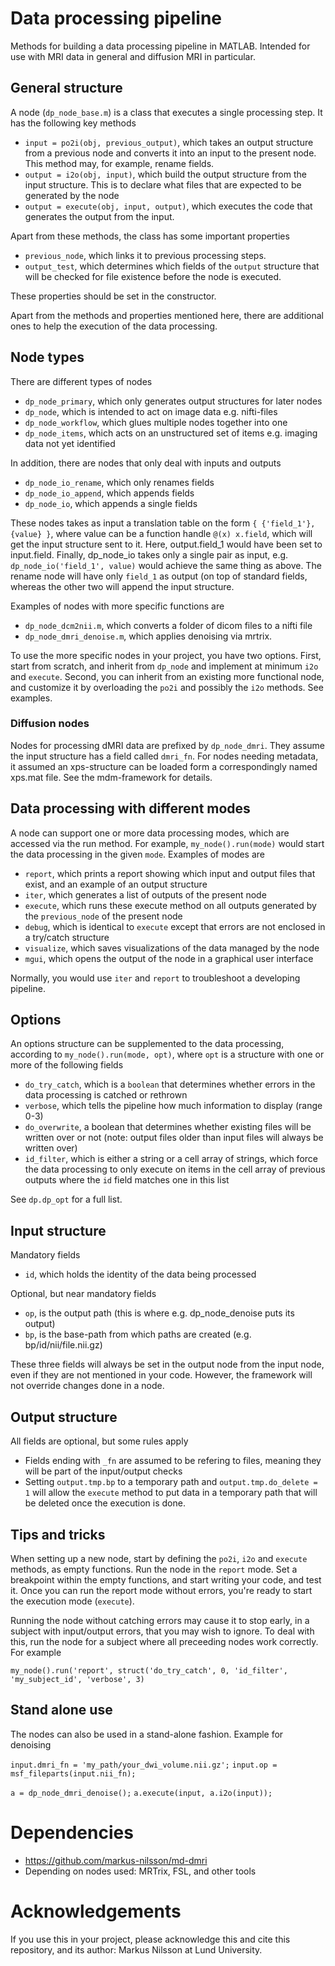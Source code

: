 # Data processing pipeline

Methods for building a data processing pipeline in MATLAB. Intended for use 
with MRI data in general and diffusion MRI in particular.

## General structure

A node (`dp_node_base.m`) is a class that executes a single processing step. 
It has the following key methods

- `input = po2i(obj, previous_output)`, which takes an output structure
  from a previous node and converts it into an input to the present node. 
  This method may, for example, rename fields.
- `output = i2o(obj, input)`, which build the output structure from the
  input structure. This is to declare what files that are expected to be 
  generated by the node
- `output = execute(obj, input, output)`, which executes the code that 
  generates the output from the input. 

Apart from these methods, the class has some important properties

- `previous_node`, which links it to previous processing steps.
- `output_test`, which determines which fields of the `output` structure
  that will be checked for file existence before the node is executed. 

These properties should be set in the constructor.

Apart from the methods and properties mentioned here, there are additional
ones to help the execution of the data processing. 

## Node types

There are different types of nodes

- `dp_node_primary`, which only generates output structures for later
  nodes
- `dp_node`, which is intended to act on image data e.g. nifti-files
- `dp_node_workflow`, which glues multiple nodes together into one
- `dp_node_items`, which acts on an unstructured set of items e.g. imaging
  data not yet identified

In addition, there are nodes that only deal with inputs and outputs

- `dp_node_io_rename`, which only renames fields
- `dp_node_io_append`, which appends fields
- `dp_node_io`, which appends a single fields

These nodes takes as input a translation table on the form 
`{ {'field_1'}, {value} }`, where value can be a function
handle `@(x) x.field`, which will get the input structure sent to 
it. Here, output.field_1 would have been set to input.field. 
Finally, dp_node_io takes only a single pair as input, e.g. 
`dp_node_io('field_1', value)` would achieve the same thing as above. 
The rename node will have only `field_1` as output (on top of
standard fields, whereas the other two will append the input
structure.

Examples of nodes with more specific functions are

- `dp_node_dcm2nii.m`, which converts a folder of dicom files to a 
  nifti file
- `dp_node_dmri_denoise.m`, which applies denoising via mrtrix. 

To use the more specific nodes in your project, you have two options.
First, start from scratch, and inherit from `dp_node` and implement
at minimum `i2o` and `execute`. Second, you can 
inherit from an existing more functional node, and customize it by 
overloading the `po2i` and possibly the `i2o` methods. See examples.

### Diffusion nodes

Nodes for processing dMRI data are prefixed by `dp_node_dmri`. They
assume the input structure has a field called `dmri_fn`. For nodes
needing metadata, it assumed an xps-structure can be loaded form a 
correspondingly named xps.mat file. See the mdm-framework for details. 



## Data processing with different modes

A node can support one or more data processing modes, which are accessed 
via the run method. For example, `my_node().run(mode)` would start the 
data processing in the given `mode`. Examples of modes are

- `report`, which prints a report showing which input and 
  output files that exist, and an example of an output structure
- `iter`, which generates a list of outputs of the present node
- `execute`, which runs these execute method on all outputs generated by 
  the `previous_node` of the present node
- `debug`, which is identical to `execute` except that errors are not enclosed
  in a try/catch structure
- `visualize`, which saves visualizations of the data managed by the node
- `mgui`, which opens the output of the node in a graphical user interface

Normally, you would use `iter` and `report` to troubleshoot a developing pipeline.

## Options

An options structure can be supplemented to the data processing, according
to `my_node().run(mode, opt)`, where `opt` is a structure with one or 
more of the following fields

- `do_try_catch`, which is a `boolean` that determines whether errors in 
  the data processing is catched or rethrown
- `verbose`, which tells the pipeline how much information to display (range 0-3)
- `do_overwrite`, a boolean that determines whether existing files will be
  written over or not (note: output files  older than input files will always
  be written over) 
- `id_filter`, which is either a string or a cell array of strings, which
  force the data processing to only execute on items in the cell array
  of previous outputs where the `id` field matches one in this list

See `dp.dp_opt` for a full list. 

## Input structure

Mandatory fields

- `id`, which holds the identity of the data being processed

Optional, but near mandatory fields

- `op`, is the output path (this is where e.g. dp_node_denoise puts its output)
- `bp`, is the base-path from which paths are created (e.g. bp/id/nii/file.nii.gz)

These three fields will always be set in the output node from the input node, 
even if they are not mentioned in your code. However, the framework will not
override changes done in a node.

## Output structure

All fields are optional, but some rules apply

- Fields ending with `_fn` are assumed to be refering to files, meaning they
  will be part of the input/output checks
- Setting `output.tmp.bp` to a temporary path and `output.tmp.do_delete = 1`
  will allow the `execute` method to put data in a temporary path that will
  be deleted once the execution is done.

## Tips and tricks

When setting up a new node, start by defining the `po2i`, `i2o` and `execute` methods,
as empty functions. Run the node in the `report` mode. Set a breakpoint within
the empty functions, and start writing your code, and test it. Once you can run
the report mode without errors, you're ready to start the execution mode (`execute`). 

Running the node without catching errors may cause it to stop early, in a subject
with input/output errors, that you may wish to ignore. To deal with this, run the 
node for a subject where all preceeding nodes work correctly. For example

`my_node().run('report', struct('do_try_catch', 0, 'id_filter', 'my_subject_id', 'verbose', 3)`


## Stand alone use

The nodes can also be used in a stand-alone fashion. Example for denoising

`input.dmri_fn = 'my_path/your_dwi_volume.nii.gz';`
`input.op = msf_fileparts(input.nii_fn);`

`a = dp_node_dmri_denoise();`
`a.execute(input, a.i2o(input));`

# Dependencies

- https://github.com/markus-nilsson/md-dmri
- Depending on nodes used: MRTrix, FSL, and other tools

# Acknowledgements

If you use this in your project, please acknowledge this and cite this 
repository, and its author: Markus Nilsson at Lund University. 
